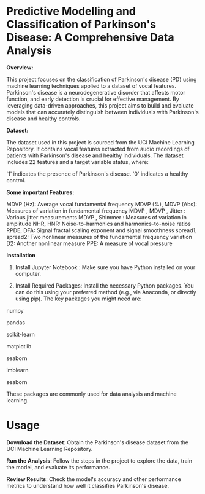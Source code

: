 # Predictive Modelling and Classification of Parkinson's Disease: A Comprehensive Data Analysis

**Overview:**

This project focuses on the classification of Parkinson's disease (PD) using machine learning techniques applied to a dataset of vocal features. Parkinson's disease is a neurodegenerative disorder that affects motor function, and early detection is crucial for effective management. By leveraging data-driven approaches, this project aims to build and evaluate models that can accurately distinguish between individuals with Parkinson's disease and healthy controls.

**Dataset:**

The dataset used in this project is sourced from the UCI Machine Learning Repository. It contains vocal features extracted from audio recordings of patients with Parkinson's disease and healthy individuals. The dataset includes 22 features and a target variable status, where:

'1' indicates the presence of Parkinson's disease.
'0' indicates a healthy control.

**Some important Features:**

MDVP
(Hz): Average vocal fundamental frequency
MDVP
(%), MDVP
(Abs): Measures of variation in fundamental frequency
MDVP
, MDVP
, Jitter
: Various jitter measurements
MDVP
, Shimmer
: Measures of variation in amplitude
NHR, HNR: Noise-to-harmonics and harmonics-to-noise ratios
RPDE, DFA: Signal fractal scaling exponent and signal smoothness
spread1, spread2: Two nonlinear measures of the fundamental frequency variation
D2: Another nonlinear measure
PPE: A measure of vocal pressure


**Installation**


1. Install Jupyter Notebook : Make sure you have Python installed on your computer.

2. Install Required Packages: Install the necessary Python packages. You can do this using your preferred method (e.g., via Anaconda, or directly using pip). The key packages you might need are:

numpy

pandas

scikit-learn

matplotlib

seaborn

imblearn

seaborn

These packages are commonly used for data analysis and machine learning.

# Usage


**Download the Dataset**: Obtain the Parkinson's disease dataset from the UCI Machine Learning Repository.

**Run the Analysis**: Follow the steps in the project to explore the data, train the model, and evaluate its performance.

**Review Results**: Check the model's accuracy and other performance metrics to understand how well it classifies Parkinson's disease.
